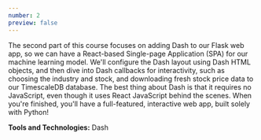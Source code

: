 ```yaml
---
number: 2
preview: false
---
```


The second part of this course focuses on adding Dash to our Flask web app, so we can have a React-based Single-page Application (SPA) for our machine learning model. We'll configure the Dash layout using Dash HTML objects, and then dive into Dash callbacks for interactivity, such as choosing the industry and stock, and downloading fresh stock price data to our TimescaleDB database. The best thing about Dash is that it requires no JavaScript, even though it uses React JavaScript behind the scenes. When you're finished, you'll have a full-featured, interactive web app, built solely with Python!

**Tools and Technologies:** Dash
